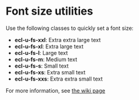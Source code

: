 # Font size utilities

Use the following classes to quickly set a font size:
* **ecl-u-fs-xxl**: Extra extra large text
* **ecl-u-fs-xl**: Extra large text
* **ecl-u-fs-l**: Large text
* **ecl-u-fs-m**: Medium text
* **ecl-u-fs-s**: Small text
* **ecl-u-fs-xs**: Extra small text
* **ecl-u-fs-xxs**: Extra extra small text

For more information, see [the wiki page](https://webgate.ec.europa.eu/CITnet/confluence/pages/viewpage.action?pageId=650250290#Typography..-Font)
